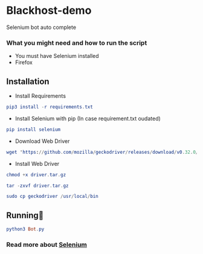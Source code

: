 # Blackhost-demo
Selenium bot auto complete

<h3>What you might need and how to run the script</h3>
<ul>
  <li> You must have <ahref="https://pypi.org/project/selenium/>Selenium</a> installed </li>
  <li> Firefox </li>
</ul>

## **Installation**

- Install Requirements
```elm
pip3 install -r requirements.txt
```
- Install Selenium with pip (In case requirement.txt oudated)
```elm
pip install selenium
```
- Download Web Driver
```elm
wget 'https://github.com/mozilla/geckodriver/releases/download/v0.32.0/geckodriver-v0.32.0-linux64.tar.gz' -O driver.tar.gz
```
- Install Web Driver

```elm
chmod +x driver.tar.gz
```
```elm
tar -zxvf driver.tar.gz 
```
```elm
sudo cp geckodriver /usr/local/bin
```
## **Running🚀**
```elm
python3 Bot.py
```
<h3>Read more about <a href="https://www.selenium.dev/documentation/webdriver/getting_started/">Selenium</a></h3>
